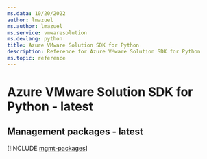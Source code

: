 ```yaml
---
ms.data: 10/20/2022
author: lmazuel
ms.author: lmazuel
ms.service: vmwaresolution
ms.devlang: python
title: Azure VMware Solution SDK for Python
description: Reference for Azure VMware Solution SDK for Python
ms.topic: reference
---
```

# Azure VMware Solution SDK for Python - latest

## Management packages - latest
[!INCLUDE [mgmt-packages](vmware-solution-mgmt-index.md)]